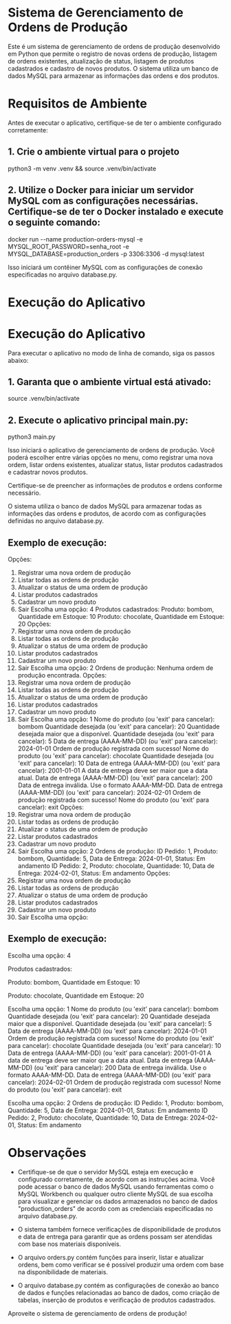 # Sistema de Gerenciamento de Ordens de Produção 

Este é um sistema de gerenciamento de ordens de produção desenvolvido em Python que permite o registro de novas ordens de produção, listagem de ordens existentes, atualização de status, listagem de produtos cadastrados e cadastro de novos produtos. O sistema utiliza um banco de dados MySQL para armazenar as informações das ordens e dos produtos.

# Requisitos de Ambiente

Antes de executar o aplicativo, certifique-se de ter o ambiente configurado corretamente:

## 1. Crie o ambiente virtual para o projeto
python3 -m venv .venv && source .venv/bin/activate

## 2. Utilize o Docker para iniciar um servidor MySQL com as configurações necessárias. Certifique-se de ter o Docker instalado e execute o seguinte comando:

docker run --name production-orders-mysql -e MYSQL_ROOT_PASSWORD=senha_root -e MYSQL_DATABASE=production_orders -p 3306:3306 -d mysql:latest

Isso iniciará um contêiner MySQL com as configurações de conexão especificadas no arquivo database.py.

# Execução do Aplicativo
# Execução do Aplicativo

Para executar o aplicativo no modo de linha de comando, siga os passos abaixo:

## 1. Garanta que o ambiente virtual está ativado:

source .venv/bin/activate

## 2. Execute o aplicativo principal main.py:

python3 main.py

Isso iniciará o aplicativo de gerenciamento de ordens de produção. Você poderá escolher entre várias opções no menu, como registrar uma nova ordem, listar ordens existentes, atualizar status, listar produtos cadastrados e cadastrar novos produtos.

Certifique-se de preencher as informações de produtos e ordens conforme necessário.

O sistema utiliza o banco de dados MySQL para armazenar todas as informações das ordens e produtos, de acordo com as configurações definidas no arquivo database.py.

## Exemplo de execução:

Opções:
1. Registrar uma nova ordem de produção
2. Listar todas as ordens de produção
3. Atualizar o status de uma ordem de produção
4. Listar produtos cadastrados
5. Cadastrar um novo produto
6. Sair
Escolha uma opção: 4
Produtos cadastrados:
Produto: bombom, Quantidade em Estoque: 10
Produto: chocolate, Quantidade em Estoque: 20
Opções:
1. Registrar uma nova ordem de produção
2. Listar todas as ordens de produção
3. Atualizar o status de uma ordem de produção
4. Listar produtos cadastrados
5. Cadastrar um novo produto
6. Sair
Escolha uma opção: 2
Ordens de produção:
Nenhuma ordem de produção encontrada.
Opções:
1. Registrar uma nova ordem de produção
2. Listar todas as ordens de produção
3. Atualizar o status de uma ordem de produção
4. Listar produtos cadastrados
5. Cadastrar um novo produto
6. Sair
Escolha uma opção: 1
Nome do produto (ou 'exit' para cancelar): bombom
Quantidade desejada (ou 'exit' para cancelar): 20
Quantidade desejada maior que a disponível.
Quantidade desejada (ou 'exit' para cancelar): 5
Data de entrega (AAAA-MM-DD) (ou 'exit' para cancelar): 2024-01-01
Ordem de produção registrada com sucesso!
Nome do produto (ou 'exit' para cancelar): chocolate
Quantidade desejada (ou 'exit' para cancelar): 10
Data de entrega (AAAA-MM-DD) (ou 'exit' para cancelar): 2001-01-01
A data de entrega deve ser maior que a data atual.
Data de entrega (AAAA-MM-DD) (ou 'exit' para cancelar): 200
Data de entrega inválida. Use o formato AAAA-MM-DD.
Data de entrega (AAAA-MM-DD) (ou 'exit' para cancelar): 2024-02-01
Ordem de produção registrada com sucesso!
Nome do produto (ou 'exit' para cancelar): exit
Opções:
1. Registrar uma nova ordem de produção
2. Listar todas as ordens de produção
3. Atualizar o status de uma ordem de produção
4. Listar produtos cadastrados
5. Cadastrar um novo produto
6. Sair
Escolha uma opção: 2
Ordens de produção:
ID Pedido: 1, Produto: bombom, Quantidade: 5, Data de Entrega: 2024-01-01, Status: Em andamento
ID Pedido: 2, Produto: chocolate, Quantidade: 10, Data de Entrega: 2024-02-01, Status: Em andamento
Opções:
1. Registrar uma nova ordem de produção
2. Listar todas as ordens de produção
3. Atualizar o status de uma ordem de produção
4. Listar produtos cadastrados
5. Cadastrar um novo produto
6. Sair
Escolha uma opção: 

## Exemplo de execução:


Escolha uma opção: 4

Produtos cadastrados:

Produto: bombom, Quantidade em Estoque: 10

Produto: chocolate, Quantidade em Estoque: 20



Escolha uma opção: 1
Nome do produto (ou 'exit' para cancelar): bombom
Quantidade desejada (ou 'exit' para cancelar): 20
Quantidade desejada maior que a disponível.
Quantidade desejada (ou 'exit' para cancelar): 5
Data de entrega (AAAA-MM-DD) (ou 'exit' para cancelar): 2024-01-01
Ordem de produção registrada com sucesso!
Nome do produto (ou 'exit' para cancelar): chocolate
Quantidade desejada (ou 'exit' para cancelar): 10
Data de entrega (AAAA-MM-DD) (ou 'exit' para cancelar): 2001-01-01
A data de entrega deve ser maior que a data atual.
Data de entrega (AAAA-MM-DD) (ou 'exit' para cancelar): 200
Data de entrega inválida. Use o formato AAAA-MM-DD.
Data de entrega (AAAA-MM-DD) (ou 'exit' para cancelar): 2024-02-01
Ordem de produção registrada com sucesso!
Nome do produto (ou 'exit' para cancelar): exit

Escolha uma opção: 2
Ordens de produção:
ID Pedido: 1, Produto: bombom, Quantidade: 5, Data de Entrega: 2024-01-01, Status: Em andamento
ID Pedido: 2, Produto: chocolate, Quantidade: 10, Data de Entrega: 2024-02-01, Status: Em andamento


# Observações

- Certifique-se de que o servidor MySQL esteja em execução e configurado corretamente, de acordo com as instruções acima. Você pode acessar o banco de dados MySQL usando ferramentas como o MySQL Workbench ou qualquer outro cliente MySQL de sua escolha para visualizar e gerenciar os dados armazenados no banco de dados "production_orders" de acordo com as credenciais especificadas no arquivo database.py.

- O sistema também fornece verificações de disponibilidade de produtos e data de entrega para garantir que as ordens possam ser atendidas com base nos materiais disponíveis.

- O arquivo orders.py contém funções para inserir, listar e atualizar ordens, bem como verificar se é possível produzir uma ordem com base na disponibilidade de materiais.

- O arquivo database.py contém as configurações de conexão ao banco de dados e funções relacionadas ao banco de dados, como criação de tabelas, inserção de produtos e verificação de produtos cadastrados.


Aproveite o sistema de gerenciamento de ordens de produção!
